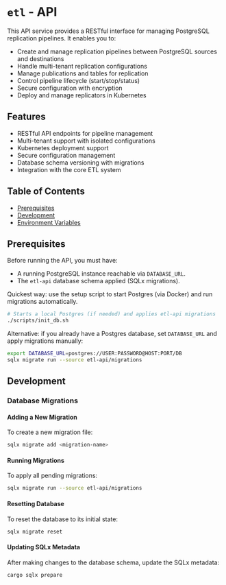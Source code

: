 # `etl` - API

This API service provides a RESTful interface for managing PostgreSQL replication pipelines. It enables you to:

- Create and manage replication pipelines between PostgreSQL sources and destinations
- Handle multi-tenant replication configurations
- Manage publications and tables for replication
- Control pipeline lifecycle (start/stop/status)
- Secure configuration with encryption
- Deploy and manage replicators in Kubernetes

## Features

- RESTful API endpoints for pipeline management
- Multi-tenant support with isolated configurations
- Kubernetes deployment support
- Secure configuration management
- Database schema versioning with migrations
- Integration with the core ETL system

## Table of Contents

- [Prerequisites](#prerequisites)
- [Development](#development)
- [Environment Variables](#environment-variables)

## Prerequisites

Before running the API, you must have:

- A running PostgreSQL instance reachable via `DATABASE_URL`.
- The `etl-api` database schema applied (SQLx migrations).

Quickest way: use the setup script to start Postgres (via Docker) and run migrations automatically.

```bash
# Starts a local Postgres (if needed) and applies etl-api migrations
./scripts/init_db.sh
```

Alternative: if you already have a Postgres database, set `DATABASE_URL` and apply migrations manually:

```bash
export DATABASE_URL=postgres://USER:PASSWORD@HOST:PORT/DB
sqlx migrate run --source etl-api/migrations
```

## Development

### Database Migrations

#### Adding a New Migration

To create a new migration file:

```bash
sqlx migrate add <migration-name>
```

#### Running Migrations

To apply all pending migrations:

```bash
sqlx migrate run --source etl-api/migrations
```

#### Resetting Database

To reset the database to its initial state:

```bash
sqlx migrate reset
```

#### Updating SQLx Metadata

After making changes to the database schema, update the SQLx metadata:

```bash
cargo sqlx prepare
```
